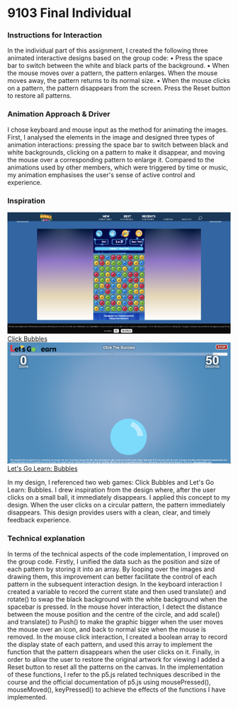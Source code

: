 # 9103 Final Individual
### Instructions for Interaction

In the individual part of this assignment, I created the following three animated interactive designs based on the group code:
• Press the space bar to switch between the white and black parts of the background.
• When the mouse moves over a pattern, the pattern enlarges. When the mouse moves away, the pattern returns to its normal size.
• When the mouse clicks on a pattern, the pattern disappears from the screen. Press the Reset button to restore all patterns.
### Animation Approach & Driver

I chose keyboard and mouse input as the method for animating the images. First, I analysed the elements in the image and designed three types of animation interactions: pressing the space bar to switch between black and white backgrounds, clicking on a pattern to make it disappear, and moving the mouse over a corresponding pattern to enlarge it. Compared to the animations used by other members, which were triggered by time or music, my animation emphasises the user's sense of active control and experience.
### Inspiration

![Click Bubbles Screenshot](Click_Bubbles.png)
[Click Bubbles](https://bubble-shooter.co/click-bubbles)
![Let's Go Learn Screenshot](Let's_Go_Learn.png)
[Let's Go Learn: Bubbles](https://frontend.letsgolearn.com/practice/bubbles#)

In my design, I referenced two web games: Click Bubbles and Let's Go Learn: Bubbles. I drew inspiration from the design where, after the user clicks on a small ball, it immediately disappears. I applied this concept to my design. When the user clicks on a circular pattern, the pattern immediately disappears. This design provides users with a clean, clear, and timely feedback experience.
### Technical explanation

In terms of the technical aspects of the code implementation, I improved on the group code. Firstly, I unified the data such as the position and size of each pattern by storing it into an array. By looping over the images and drawing them, this improvement can better facilitate the control of each pattern in the subsequent interaction design. In the keyboard interaction I created a variable to record the current state and then used translate() and rotate() to swap the black background with the white background when the spacebar is pressed. In the mouse hover interaction, I detect the distance between the mouse position and the centre of the circle, and add scale() and translate() to Push() to make the graphic bigger when the user moves the mouse over an icon, and back to normal size when the mouse is removed. In the mouse click interaction, I created a boolean array to record the display state of each pattern, and used this array to implement the function that the pattern disappears when the user clicks on it. Finally, in order to allow the user to restore the original artwork for viewing I added a Reset button to reset all the patterns on the canvas.
In the implementation of these functions, I refer to the p5.js related techniques described in the course and the official documentation of p5.js using mousePressed(), mouseMoved(), keyPressed() to achieve the effects of the functions I have implemented.
